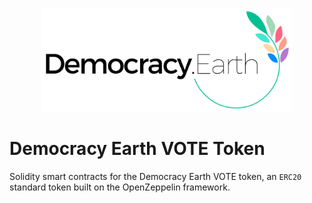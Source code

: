 <p align="center">
<img src="images/democracy-earth.png" width="400" title="Democracy Earth Foundation">
</p>

# Democracy Earth VOTE Token

Solidity smart contracts for the Democracy Earth VOTE token, an `ERC20` standard token built on the OpenZeppelin framework.
